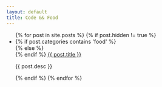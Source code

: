 ```yaml
---
layout: default
title: Code && Food
---
```

<ul class="posts">
{% for post in site.posts %}
  {% if post.hidden != true %}
  <li class="post {{post.categories}}" data-title="{{post.title}}" data-url="{{post.url}}">
    <a href="{{ post.url }}">
      <span class="post-image centered" style="background-image: url('{{ post.image }}');"></span>
    </a>
    {% if post.categories contains 'food' %}
    <div class="post-desc">
    {% else %}
    <div class="post-desc">
    {% endif %}
      <a href="{{ post.url }}">{{ post.title }}</a>
      <p>{{ post.desc }}</p>
    </div>
  </li>
  {% endif %}
{% endfor %}
</ul>